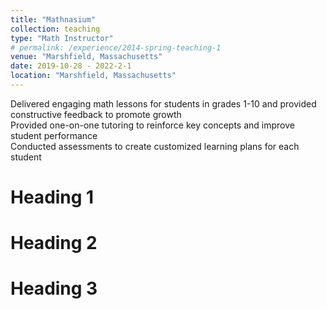 ```yaml
---
title: "Mathnasium"
collection: teaching
type: "Math Instructor"
# permalink: /experience/2014-spring-teaching-1
venue: "Marshfield, Massachusetts"
date: 2019-10-28 - 2022-2-1 
location: "Marshfield, Massachusetts"
---
```


Delivered engaging math lessons for students in grades 1-10 and provided constructive feedback to promote growth<br/>
Provided one-on-one tutoring to reinforce key concepts and improve student performance<br/>
Conducted assessments to create customized learning plans for each student<br/>

Heading 1
======

Heading 2
======

Heading 3
======